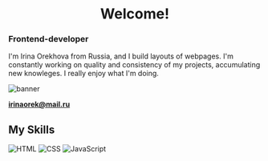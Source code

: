 
<h1 align="center">Welcome!</h1>
<h3>Frontend-developer</h3>

I'm Irina Orekhova from Russia, and I build layouts of webpages. I'm constantly working on quality and consistency of my projects, accumulating new knowleges. I really enjoy what I'm doing.


![banner](https://github.com/IrinaOre/IrinaOre/issues/1#issue-2549651142)





**irinaorek@mail.ru**

## My Skills 

![HTML](https://img.shields.io/badge/-HTML-E34F26?style=flat-square&logo=html5&logoColor=white)
![CSS](https://img.shields.io/badge/-CSS-1572B6?style=flat-square&logo=css3&logoColor=white)
![JavaScript](https://img.shields.io/badge/-JavaScript-F7DF1E?style=flat-square&logo=javascript&logoColor=black)









